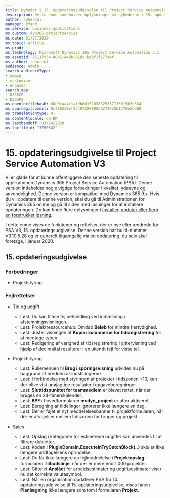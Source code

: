 ```yaml
---
title: Nyheder i 15. opdateringsudgivelse til Project Service Automation, V3
description: Dette emne indeholder oplysninger om nyhederne i 15. opdateringsudgivelse til Project Service Automation, V3.
author: ruhercul
manager: kfend
ms.service: business-applications
ms.custom: dyn365-projectservice
ms.date: 01/27/2020
ms.topic: article
ms.prod: ''
ms.technology: Microsoft Dynamics 365 Project Service Automation 3.x
ms.assetid: 75117934-8042-448b-91dc-b43f1f677e4f
ms.author: ruhercul
audience: Admin
search.audienceType:
- admin
- customizer
- enduser
search.app:
- D365CE
- D365PS
ms.openlocfilehash: 68e0faa4c1afdb0d1520388253671330f9b7d334
ms.sourcegitcommit: 8c786230ef2a497280885b827162561776e2eb00
ms.translationtype: HT
ms.contentlocale: da-DK
ms.lasthandoff: 03/24/2020
ms.locfileid: "3750542"
---
```

# <a name="project-service-automation-v3-update-release-15"></a>15. opdateringsudgivelse til Project Service Automation V3

Vi er glade for at kunne offentliggøre den seneste opdatering til applikationen Dynamics 365 Project Service Automation (PSA). Denne version indeholder nogle vigtige forbedringer i kvalitet, ydeevne og anvendelighed. Denne version er kompatibel med Dynamics 365 9.x. Hvis du vil opdatere til denne version, skal du gå til Administrationen for Dynamics 365 online og gå til siden med løsninger for at installere opdateringen. Du kan finde flere oplysninger i [Installer, opdater eller fjern en foretrukket løsning](https://docs.microsoft.com/power-platform/admin/install-remove-preferred-solution).

I dette emne vises de funktioner og rettelser, der er nye eller ændrede for PSA V3, 15. opdateringsudgivelse. Denne version har build-nummer V3.10.5.28 og er generelt tilgængelig via en opdatering, du selv skal foretage, i januar 2020.

## <a name="update-release-15"></a>15. opdateringsudgivelse 

### <a name="enhancements"></a>Forbedringer

- Projektstyring

### <a name="bug-fixes"></a>Fejlrettelser

- Tid og udgift

  - Løst: Du kan tilføje fejlbehandling ved indlæsning i afstemningsvisningen.
  - Løst: Projektressourcehub: Omdøb **Beløb** for mindre flertydighed.
  - Løst: Juster visningen af **Kopier kolonnerne for tidsregistrering** for at medtage typen.
  - Løst: Redigering af varighed af tidsregistrering i gittervisning ved hjælp af decimaltal resulterer i en ukendt fejl for visse tal.

- Projektstyring

  - Løst: Rullemenuen til **Brug i sporingsvisning** udvides nu på baggrund af bredden af indstillingerne.
  - Løst: I forbindelse med styringen af projekter i tidszonen +13, kan der blive vist unøjagtige resultater i opgaveberegninger.
  - Løst: **Sluttidspunktet for teammedlem** er blevet rettet, når der bruges en 24-timerskalender.
  - Løst: **BPF** i hovedformularen **msdyn_project** er atter aktiveret.
  - Løst: Beregning af tildelinger ignorerer ikke længere en dag.
  - Løst: Der er føjet et nyt meddelelsesbanner til projektformularen, når der er afvigelser mellem tidszonen for bruger og projekt.

- Sales

  - Løst: Opslag i kategorien for estimerede udgifter kan anvendes til at filtrere dubletter.
  - Løst: Koden i **PluginDomain.ExecuteInTryCatchBlock(..)** skjuler ikke længere undtagelsens oprindelse.
  - Løst: Du får ikke længere en fejlmeddelelse i **Projektopslag** i formularen **Tilbudslinje**, når der er mere end 1.000 projekter.
  - Løst: Gitteret **Anslået** for arbejdsestimater og udgiftsestimater viser nu det korrekte valutasymbol.
  - Løst: Når en organisation opdaterer PSA fra 14. opdateringsudgivelse til 15. opdateringsudgivelse, vises fanen **Planlægning** ikke længere som tom i formularen **Projekt**.

